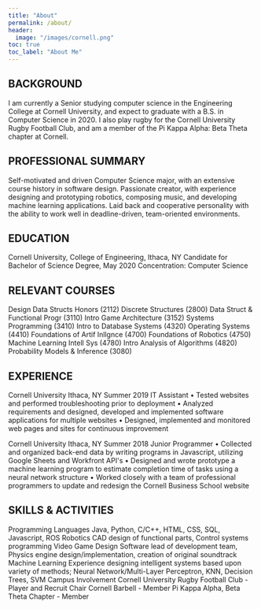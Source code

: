 ```yaml
---
title: "About"
permalink: /about/
header:
  image: "/images/cornell.png"
toc: true
toc_label: "About Me"
---
```


## BACKGROUND  
I am currently a Senior studying computer science in the Engineering College at Cornell University, and expect to graduate with a B.S. in Computer Science in 2020. I also play rugby for the Cornell University Rugby Football Club, and am a member of the Pi Kappa Alpha: Beta Theta chapter at Cornell.

## PROFESSIONAL SUMMARY  
Self-motivated and driven Computer Science major, with an extensive course history in software design. Passionate creator, with experience designing and prototyping robotics, composing music, and developing machine learning applications. Laid back and cooperative personality with the ability to work well in deadline-driven, team-oriented environments.


## EDUCATION  
Cornell University, College of Engineering, Ithaca, NY
Candidate for Bachelor of Science Degree, May 2020
Concentration: Computer Science


## RELEVANT COURSES  
Design Data Structs Honors (2112) 	Discrete Structures (2800) 	Data Struct & Functional Progr (3110)
Intro Game Architecture (3152) 	Systems Programming (3410) 	Intro to Database Systems (4320)
Operating Systems (4410) 	Foundations of Artif Inllgnce (4700) 	Foundations of Robotics (4750)
Machine Learning Intell Sys (4780) 	Intro Analysis of Algorithms (4820) 	Probability Models & Inference (3080)


## EXPERIENCE  
Cornell University  Ithaca, NY	Summer 2019
IT Assistant
•	Tested websites and performed troubleshooting prior to deployment
•	Analyzed requirements and designed, developed and implemented software applications for multiple websites
•	Designed, implemented and monitored web pages and sites for continuous improvement


Cornell University  Ithaca, NY	Summer 2018
Junior Programmer
•	Collected and organized back-end data by writing programs in Javascript, utilizing Google Sheets and Workfront API's
•	Designed and wrote prototype a machine learning program to estimate completion time of tasks using a neural network structure
•	Worked closely with a team of professional programmers to update and redesign the Cornell Business School website


## SKILLS & ACTIVITIES  
Programming Languages 	Java, Python, C/C++, HTML, CSS, SQL, Javascript, ROS
Robotics 	CAD design of functional parts, Control systems programming
Video Game Design 	Software lead of development team, Physics engine design/implementation, creation of original soundtrack
Machine Learning 	Experience designing intelligent systems based upon variety of methods; Neural Network/Multi-Layer Perceptron, KNN, Decision Trees, SVM
Campus Involvement 	Cornell University Rugby Football Club - Player and Recruit Chair
Cornell Barbell - Member
Pi Kappa Alpha, Beta Theta Chapter - Member

